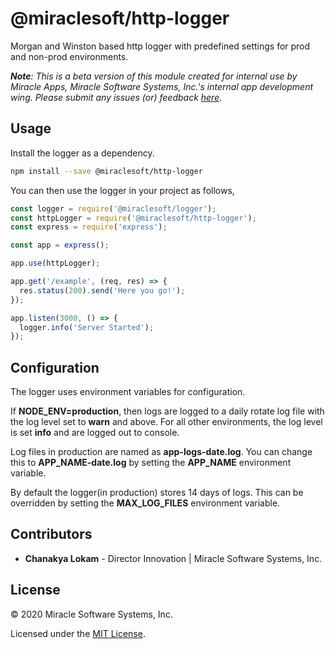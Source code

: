 # @miraclesoft/http-logger

Morgan and Winston based http logger with predefined settings for prod and non-prod environments.

**_Note_**_: This is a beta version of this module created for internal use by Miracle Apps, Miracle Software Systems, Inc.'s internal app development wing. Please submit any issues (or) feedback [here](https://github.com/miracleapps/eslint-formatter-html/issues)._

## Usage

Install the logger as a dependency.

```sh
npm install --save @miraclesoft/http-logger
```

You can then use the logger in your project as follows,

```js
const logger = require('@miraclesoft/logger');
const httpLogger = require('@miraclesoft/http-logger');
const express = require('express');

const app = express();

app.use(httpLogger);

app.get('/example', (req, res) => {
  res.status(200).send('Here you go!');
});

app.listen(3000, () => {
  logger.info('Server Started');
});
```

## Configuration

The logger uses environment variables for configuration.

If **NODE_ENV=production**, then logs are logged to a daily rotate log file with the log level set to **warn** and above. For all other environments, the log level is set **info** and are logged out to console.

Log files in production are named as **app-logs-date.log**. You can change this to **APP_NAME-date.log** by setting the **APP_NAME** environment variable.

By default the logger(in production) stores 14 days of logs. This can be overridden by setting the **MAX_LOG_FILES** environment variable.

## Contributors

- **Chanakya Lokam** - Director Innovation | Miracle Software Systems, Inc.

## License

© 2020 Miracle Software Systems, Inc.

Licensed under the [MIT License](LICENSE).
